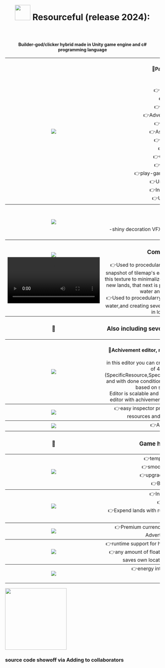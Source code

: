 <div align="center">
  <!-- MAIN HEAD -->
  <h1> <img src="ReadmeResources/gameIcon.png" width="50" height="auto" style="margin:50px 0px"> Resourceful (release 2024):<br /></h1>
  <h4> Builder-god/clicker hybrid made in Unity game engine and c# programming language<br /> </h4>
  <!-- Content -->
  <table>
    <!--==================Row 1=====================-->
    <tbody align="center">
      <tr>
        <!-- column 1 -->
        <th width="350px"> <img src="ReadmeResources/main_ss.png"></th>
        <!-- column 2 -->
        <td width="650px">
          <h4>👑Packages used:</h4>
          👉-URP<br />
          👉Shader graph<br />
          👉Tilemaps<br />
          👉Cinemachine<br />
          👉Advertisement Legacy<br />
          👉Input System<br />
          👉Astar pathfinding<br />
          👉uiextenstions<br />
          👉DOTween<br />
          👉OdinSerializer<br />
          👉TextMeshPro<br />
          👉play-games-plugin-for-unity<br />
          👉UnityColorPicker<br />
          👉InAppPurchasing<br />
          👉Unity Recorder<br />
        </td>
      </tr>
    </tbody>
     <!--==================Row 2=====================-->
  <tbody  align="center">
    <td>
      <img src="ReadmeResources/shaderGraph.jpg">
    </td>
    <td>
       <h3>Shaders:<br /></h3>
        -shiny decoration VFX that is scalable with any texture sprites
    </td>
  </tbody>
     <!--==================Row 3=====================-->
  <tbody  align="center">
    <td>
      <img src="ReadmeResources/depthTextureFromRenderTexture.png">
      <video src='ReadmeResources/texturesInAction.mp4' />
    </td>
    <td>
       <h3>ComputeShaders:<br /></h3>
        👉Used to procedularry recreate water texture, it take snapshot of tilemap's each placed tile and converting it to this texture to minimalize drop performance when creating new lands, that next is processed by shader graph to add water animations and colors<br />
        👉Used to procedularry recreate land contact points with water,and creating several jpg's keyframes to play texture in loop in real time <br />
    </td>
  </tbody>
    <!-- ==================Row 4=====================-->
  <tbody align="center">
    <td>
        <h3>🧰</h3>
    </td>
    <td>
      <h3>Also including several editor helpfull tools like:<br /></h3>
    </td>
  </tbody>
    <!-- ==================Row 5=====================-->
  <tbody align="center">
    <td>
        <img src="ReadmeResources/Achivements_ss.png">
    </td>
    <td>
      <h4>👑Achivement editor, made using unity EditorWindow:<br /></h4>
      in this editor you can create custom achivement with one of 4 rewards types (SpecificResource,SpecificUpgrade,Lootbox,UpgradeStat) and with done conditions that are automaticlly expendent based on stored game        statistics<br />
      Editor is scalable and newbie friendly because of easy editor with achivement filtering of which ones to show<br />
    </td>
  </tbody>
     <!-- ==================Row 6=====================-->
  <tbody  align="center">
    <td>
      <img src="ReadmeResources/Attributes_ss.png">
    </td>
    <td>
      👉easy inspector property assignment using unity resources and CustomPropertyDrawer:<br />
    </td>
  </tbody>
    <!-- ==================Row 7=====================-->
  <tbody  align="center">
    <td>
      <img src="ReadmeResources/Accesories_ss.png">
    </td>
    <td>
      👉Accesorie editor
    </td>
  </tbody>
     <!-- ==================Row 8=====================-->
  <tbody  align="center">
    <td>
      <h3>🧰</h3>
    </td>
    <td>
      <h3>Game has systems like:<br /></h3>
    </td>
  </tbody>
     <!-- ==================Row 9=====================-->
  <tbody  align="center">
    <td>
      <img src="ReadmeResources/buildmode_ss.png">
    </td>
    <td>
      👉temporarry powerUps<br />
      👉smooth music transition<br />
      👉upgrade statistics system<br />
      👉Building system<br />
    </td>
  </tbody>
    <!-- ==================Row 10=====================-->
  <tbody  align="center">
    <td>
      <img src="ReadmeResources/ExpendLand_ss.png">
    </td>
    <td>
      👉Inventory system<br />
      👉LootBoxes<br />
      👉Expend lands with runtime astar pathfinding obstacle update <br /> 
    </td>
  </tbody>
    <!-- ==================Row 11=====================-->
  <tbody  align="center">
    <td>
      <img src="ReadmeResources/PremiumCurrency.png">
    </td>
    <td>
      👉Premium currency (using InAppPurchasing and Advertisement Legacy)<br />
    </td>
  </tbody>
     <!-- ==================Row 12=====================-->
  <tbody  align="center">
    <td>
      <img src="ReadmeResources/FloatingWindows_ss.png">
    </td>
    <td>
      👉runtime support for hundreds of achivements and stats<br />
      👉any amount of floating and movable ui windows that saves own location through game sessions<br />
    </td>
  </tbody>
    <!-- ==================Row 13=====================-->
  <tbody  align="center">
    <td>
      <img src="ReadmeResources/skillTree_ss.png">
    </td>
    <td>
      👉energy integration with buildings<br />
      👉skill tree<br />
    </td>
  </tbody>
   
  </table>
</div>

[<img src="ReadmeResources/GP.png" width="200px">](https://drive.google.com/file/d/1d7G4AXNuLOmn756SuX1ct3lqAVseKSPz/view?usp=sharing)
<!-- https://drive.google.com/file/d/1d7G4AXNuLOmn756SuX1ct3lqAVseKSPz/view?usp=sharing -->
<h3> source code showoff via Adding to collaborators </h3>

